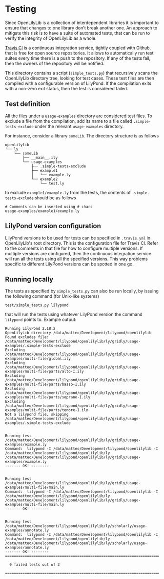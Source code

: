 Testing
=======

Since OpenLilyLib is a collection of interdependent libraries it is important to
ensure that changes to one library don't break another one. An approach to
mitigate this risk is to have a suite of automated tests, that can be run to
verify the integrity of OpenLilyLib as a whole.

[Travis CI](http://docs.travis-ci.com/) is a continuous integration service,
tightly coupled with Github, that is free for open source repositories. It
allows to automatically run test suites every time there is a push to the
repository. If any of the tests fail, then the owners of the repository will be
notified.

This directory contains a script (`simple_tests.py`) that recursively scans the
OpenLilyLib directory tree, looking for test cases. These test files are then
compiled with a configurable version of LilyPond. If the compilation exits with
a non-zero exit status, then the test is considered failed.

Test definition
---------------

All the files under a `usage-examples` directory are considered test files. To
exclude a file from the compilation, add its name to a file called
`.simple-tests-exclude` under the relevant `usage-examples` directory.

For instance, consider a library `someLib`. The directory structure is as
follows

```
openlilylib
└── ly
    └── someLib
        ├── __main__.ily
        └── usage-examples
            ├── .simple-tests-exclude
            ├── example1
            │   └── example.ly
            └── example2
                └── test.ly
```

to exclude `example1/example.ly` from the tests, the contents of
`.simple-tests-exclude` should be as follows

```
# Comments can be inserted using # chars
usage-examples/example1/example.ly
```

LilyPond version configuration
------------------------------

LilyPond versions to be used for tests can be specified in `.travis.yml` in
OpenLilyLib's root directory. This is the configuration file for Travis
CI. Refer to the comments in that file for how to configure multiple
versions. If multiple versions are configured, then the continuous integration
service will run all the tests using all the specified versions. This way
problems specific to different LilyPond versions can be spotted in one go.

Running locally
---------------

The tests as specified by `simple_tests.py` can also be run locally, by issuing
the following command (for Unix-like systems)

```
test/simple_tests.py lilypond
```

that will run the tests using whatever LilyPond version the command `lilypond`
points to. Example output:

```
Running LilyPond 2.18.2
OpenLilyLib directory /data/matteo/Development/lilypond/openlilylib
Found excludes file: /data/matteo/Development/lilypond/openlilylib/ly/gridly/usage-examples/.simple-tests-exclude
Excluding /data/matteo/Development/lilypond/openlilylib/ly/gridly/usage-examples/multi-file/global.ily
Excluding /data/matteo/Development/lilypond/openlilylib/ly/gridly/usage-examples/multi-file/parts/alto-I.ily
Excluding /data/matteo/Development/lilypond/openlilylib/ly/gridly/usage-examples/multi-file/parts/basso-I.ily
Excluding /data/matteo/Development/lilypond/openlilylib/ly/gridly/usage-examples/multi-file/parts/soprano-I.ily
Excluding /data/matteo/Development/lilypond/openlilylib/ly/gridly/usage-examples/multi-file/parts/tenore-I.ily
Not a lilypond file, skipping /data/matteo/Development/lilypond/openlilylib/ly/gridly/usage-examples/.simple-tests-exclude


Running test /data/matteo/Development/lilypond/openlilylib/ly/gridly/usage-examples/example.ly
Command:  lilypond -I /data/matteo/Development/lilypond/openlilylib -I /data/matteo/Development/lilypond/openlilylib/ly /data/matteo/Development/lilypond/openlilylib/ly/gridly/usage-examples/example.ly
------- OK! --------


Running test /data/matteo/Development/lilypond/openlilylib/ly/gridly/usage-examples/multi-file/main.ly
Command:  lilypond -I /data/matteo/Development/lilypond/openlilylib -I /data/matteo/Development/lilypond/openlilylib/ly /data/matteo/Development/lilypond/openlilylib/ly/gridly/usage-examples/multi-file/main.ly
------- OK! --------


Running test /data/matteo/Development/lilypond/openlilylib/ly/scholarly/usage-examples/annotate.ly
Command:  lilypond -I /data/matteo/Development/lilypond/openlilylib -I /data/matteo/Development/lilypond/openlilylib/ly /data/matteo/Development/lilypond/openlilylib/ly/scholarly/usage-examples/annotate.ly
------- OK! --------
===============================================================================

  0 failed tests out of 3

===============================================================================
```
